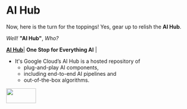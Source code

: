 # AI Hub
Now, here is the turn for the toppings! Yes, gear up to relish the **AI Hub**.

*Well!* **"AI Hub"**, *Who?*

[**AI Hub**](https://aihub.cloud.google.com/)| **One Stop for Everything AI** | 

  - It's Google Cloud’s AI Hub is a hosted repository of 
  	- plug-and-play AI components, 
	- including end-to-end AI pipelines and
	- out-of-the-box algorithms.

 [<img src="https://www.gstatic.com/aihub/lockup.svg" width ="80" height="40" />](https://aihub.cloud.google.com/)





